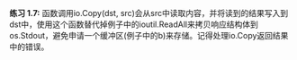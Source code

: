 **练习 1.7:** 函数调用io.Copy(dst, src)会从src中读取内容，并将读到的结果写入到dst中，使用这个函数替代掉例子中的ioutil.ReadAll来拷贝响应结构体到os.Stdout，避免申请一个缓冲区(例子中的b)来存储。记得处理io.Copy返回结果中的错误。

